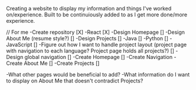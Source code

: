 Creating a website to display my information and things I've worked on/experience.  Built to be continuiously added to as I get more done/more experience.

// For me
-Create repository [X]
-React [X]
-Design Homepage []
-Design About Me (resume style?) []
-Design Projects []
    -Java []
    -Python []
    -JavaScript []
    -Figure out how I want to handle project layout (project page with navigation to each language?  Project page holds all projects?) []
-Design global navigation []
-Create Homepage []
-Create Navigation
-Create About Me []
-Create Projects []

-What other pages would be beneficial to add?
-What information do I want to display on About Me that doesn't contradict Projects?
